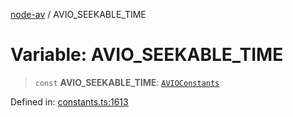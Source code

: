 [node-av](../globals.md) / AVIO\_SEEKABLE\_TIME

# Variable: AVIO\_SEEKABLE\_TIME

> `const` **AVIO\_SEEKABLE\_TIME**: [`AVIOConstants`](../type-aliases/AVIOConstants.md)

Defined in: [constants.ts:1613](https://github.com/seydx/av/blob/f8631fc881b394300b1479f511d55cf1c370a87f/src/constants/constants.ts#L1613)
